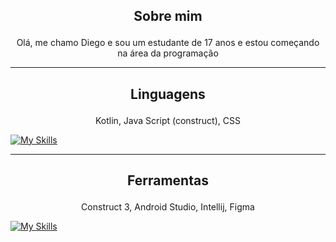 ## <p align="center">Sobre mim </p>

<p align="center">
Olá, me chamo Diego e sou um estudante de 17 anos e estou começando na área da programação</p>

<hr>

<h2> <p align="center"> Linguagens<p/></h2>
<p align="center"> Kotlin, Java Script (construct), CSS</p> 

  [![My Skills](https://skillicons.dev/icons?i=kotlin,js,css)](https://skillicons.dev)

<hr>

##  <p align="center"> Ferramentas
<p align="center"> Construct 3, Android Studio, Intellij, Figma</p>
  
[![My Skills](https://skillicons.dev/icons?i=androidstudio,idea,figma)](https://skillicons.dev)
  
